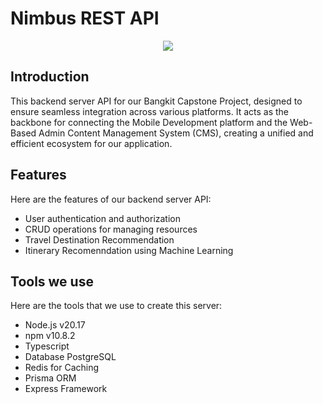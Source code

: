 # Nimbus REST API

<p align="center">
  <img src="https://upload.wikimedia.org/wikipedia/commons/thumb/d/d9/Node.js_logo.svg/300px-Node.js_logo.svg.png" />
</p>

## Introduction

This backend server API for our Bangkit Capstone Project, designed to ensure seamless integration across various platforms. It acts as the backbone for connecting the Mobile Development platform and the Web-Based Admin Content Management System (CMS), creating a unified and efficient ecosystem for our application.

## Features

Here are the features of our backend server API:
- User authentication and authorization
- CRUD operations for managing resources
- Travel Destination Recommendation
- Itinerary Recomenndation using Machine Learning

## Tools we use

Here are the tools that we use to create this server:
- Node.js v20.17
- npm v10.8.2
- Typescript
- Database PostgreSQL
- Redis for Caching
- Prisma ORM
- Express Framework
